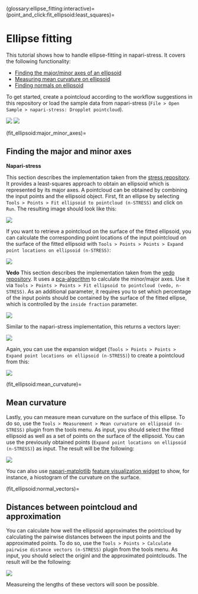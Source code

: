(glossary:ellipse_fitting:interactive)=
(point_and_click:fit_ellipsoid:least_squares)=
# Ellipse fitting

This tutorial shows how to handle ellipse-fitting in napari-stress. It covers the following functionality:

* [Finding the major/minor axes of an ellipsoid](fit_ellipsoid:major_minor_axes)
* [Measuring mean curvature on ellipsoid](fit_ellipsoid:mean_curvature)
* [Finding normals on ellipsoid](fit_ellipsoid:normal_vectors)


To get started, create a pointcloud according to the workflow suggestions in this repository or load the sample data from napari-stress (`File > Open Sample > napari-stress: Dropplet pointcloud`).

![](../imgs/viewer_screenshots/open_sample_droplet.png)
![](../imgs/viewer_screenshots/open_sample_droplet1.png)

(fit_ellipsoid:major_minor_axes)=
## Finding the major and minor axes

**Napari-stress**

This section describes the implementation taken from the [stress repository](https://github.com/campaslab/STRESS). It provides a least-squares approach to obtain an ellipsoid which is represented by its major axes. A pointcloud can be obtained by combining the input points and the ellipsoid object. First, fit an ellipse by selecting `Tools > Points > Fit ellipsoid to pointcloud (n-STRESS)` and click on `Run`. The resulting image should look like this:

![](imgs/demo_fit_ellipsoid5.png)

If you want to retrieve a pointcloud on the surface of the fitted ellipsoid, you can calculate the corresponding point locations of the input pointcloud on the surface of the fitted ellipsoid with `Tools > Points > Points > Expand point locations on ellipsoid (n-STRESS)`:

![](imgs/demo_fit_ellipsoid6.png)

**Vedo**
This section describes the implementation taken from the [vedo repository](https://vedo.embl.es/). It uses a [pca-algorithm](https://en.wikipedia.org/wiki/Principal_component_analysis) to calculate the minor/major axes. Use it via `Tools > Points > Points > Fit ellipsoid to pointcloud (vedo, n-STRESS)`. As an additional parameter, it requires you to set which percentage of the input points should be contained by the surface of the fitted ellipse, which is controlled by the `inside fraction` parameter.

![](imgs/demo_fit_ellipsoid1.png)

Similar to the napari-stress implementation, this returns a vectors layer:

![](imgs/demo_fit_ellipsoid2.png)

Again, you can use the expansion widget (`Tools > Points > Points > Expand point locations on ellipsoid (n-STRESS)`) to create a pointcloud from this:

![](imgs/demo_fit_ellipsoid3.png)

(fit_ellipsoid:mean_curvature)=
## Mean curvature

Lastly, you can measure mean curvature on the surface of this ellipse. To do so, use the `Tools > Measurement > Mean curvature on ellipsoid (n-STRESS)` plugin from the tools menu. As input, you should select the fitted ellipsoid as well as a set of points on the surface of the ellipsoid. You can use the previously obtained points (`Expand point locations on ellipsoid (n-STRESS)`) as input. The result will be the following:

![](imgs/demo_fit_ellipsoid7.png)

You can also use [napari-matplotlib](https://napari-matplotlib.github.io/index.html) [feature visualization widget](point_and_click:visualize_features) to show, for instance, a hiostogram of the curvature on the surface.

(fit_ellipsoid:normal_vectors)=
## Distances between pointcloud and approximation

You can calculate how well the ellipsoid approximates the pointcloud by calculating the pairwise distances between the input points and the approximated points. To do so, use the `Tools > Points > Calculate pairwise distance vectors (n-STRESS)` plugin from the tools menu. As input, you should select the originl and the approximated pointclouds. The result will be the following:

![](imgs/demo_fit_ellipsoid8.png)

Measureing the lengths of these vectors will soon be possible.
